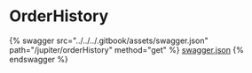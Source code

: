 # OrderHistory

{% swagger src="../../../.gitbook/assets/swagger.json" path="/jupiter/orderHistory" method="get" %}
[swagger.json](../../../.gitbook/assets/swagger.json)
{% endswagger %}
